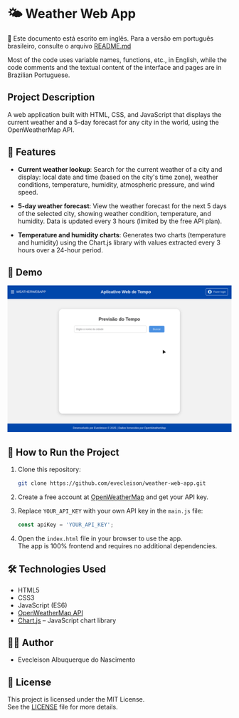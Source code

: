 # 🌤️ Weather Web App

📌 Este documento está escrito em inglês. Para a versão em português brasileiro, consulte o arquivo [README.md](/README.md)

Most of the code uses variable names, functions, etc., in English, while the code comments and the textual content of the interface and pages are in Brazilian Portuguese.

## Project Description

A web application built with HTML, CSS, and JavaScript that displays the current weather and a 5-day forecast for any city in the world, using the OpenWeatherMap API.

## :hammer: Features

- **Current weather lookup**: Search for the current weather of a city and display: local date and time (based on the city's time zone), weather conditions, temperature, humidity, atmospheric pressure, and wind speed.

- **5-day weather forecast**: View the weather forecast for the next 5 days of the selected city, showing weather condition, temperature, and humidity. Data is updated every 3 hours (limited by the free API plan).

- **Temperature and humidity charts**: Generates two charts (temperature and humidity) using the Chart.js library with values extracted every 3 hours over a 24-hour period.

## 🎥 Demo

![App Demo](/images/weather-web-app.gif)

## 🚀 How to Run the Project

1. Clone this repository:
    ```bash
    git clone https://github.com/evecleison/weather-web-app.git
    ```

2. Create a free account at [OpenWeatherMap](https://openweathermap.org) and get your API key.

3. Replace `YOUR_API_KEY` with your own API key in the `main.js` file:
    ```js
    const apiKey = 'YOUR_API_KEY';
    ```

4. Open the `index.html` file in your browser to use the app.  
The app is 100% frontend and requires no additional dependencies.

## 🛠️ Technologies Used

- HTML5  
- CSS3  
- JavaScript (ES6)  
- [OpenWeatherMap API](https://openweathermap.org)  
- [Chart.js](https://www.chartjs.org) – JavaScript chart library

## 👨‍💻 Author

- Evecleison Albuquerque do Nascimento

## 📄 License

This project is licensed under the MIT License.  
See the [LICENSE](https://github.com/evecleison/weather-web-app?tab=MIT-1-ov-file#MIT-1-ov-file) file for more details.
